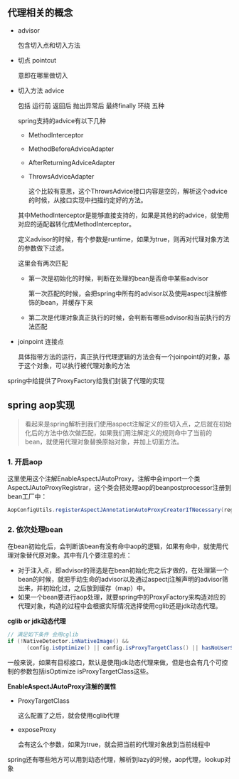 ## 代理相关的概念

- advisor

  包含切入点和切入方法

- 切点 pointcut 

  意即在哪里做切入

- 切入方法 advice 

  包括 运行前 返回后 抛出异常后 最终finally 环绕 五种

  spring支持的advice有以下几种

  - MethodInterceptor

  - MethodBeforeAdviceAdapter

  - AfterReturningAdviceAdapter

  - ThrowsAdviceAdapter

    这个比较有意思，这个ThrowsAdvice接口内容是空的，解析这个advice的时候，从接口实现中扫描约定好的方法。

  其中MethodInterceptor是能够直接支持的，如果是其他的的advice，就使用对应的适配器转化成MethodInterceptor。

  定义advisor的时候，有个参数是runtime，如果为true，则再对代理对象方法的参数做下过滤。

  这里会有两次匹配

  - 第一次是初始化的时候，判断在处理的bean是否命中某些advisor

    第一次匹配的时候，会把spring中所有的advisor以及使用aspectj注解修饰的bean，并缓存下来

  - 第二次是代理对象真正执行的时候，会判断有哪些advisor和当前执行的方法匹配

- joinpoint 连接点

  具体指带方法的运行，真正执行代理逻辑的方法会有一个joinpoint的对象，基于这个对象，可以执行被代理对象的方法

spring中给提供了ProxyFactory给我们封装了代理的实现

## spring aop实现

> 看起来是spring解析到我们使用aspect注解定义的些切入点，之后就在初始化后的方法中依次做匹配，如果我们用注解定义的规则命中了当前的bean，就使用代理对象替换原始对象，并加上切面方法。

### 1. 开启aop

这里使用这个注解EnableAspectJAutoProxy，注解中会import一个类AspectJAutoProxyRegistrar，这个类会把处理aop的beanpostprocessor注册到bean工厂中：

```java
AopConfigUtils.registerAspectJAnnotationAutoProxyCreatorIfNecessary(registry);
```

### 2. 依次处理bean

在bean初始化后，会判断该bean有没有命中aop的逻辑，如果有命中，就使用代理对象替代原对象。其中有几个要注意的点：

- 对于注入点，即advisor的筛选是在bean初始化完之后才做的，在处理第一个bean的时候，就把手动生命的advisor以及通过aspectj注解声明的advisor筛出来，并初始化过，之后放到缓存（map）中。
- 如果一个bean要进行aop处理，就要spring中的ProxyFactory来构造对应的代理对象，构造的过程中会根据实际情况选择使用cglib还是jdk动态代理。

**cglib or jdk动态代理**

```java
// 满足如下条件 会用cglib
if (!NativeDetector.inNativeImage() &&
      (config.isOptimize() || config.isProxyTargetClass() || hasNoUserSuppliedProxyInterfaces(config)))
```

一般来说，如果有目标接口，默认是使用jdk动态代理来做，但是也会有几个可控制的参数包括isOptimize isProxyTargetClass这些。

**EnableAspectJAutoProxy注解的属性**

- ProxyTargetClass

  这么配置了之后，就会使用cglib代理

- exposeProxy

  会有这么个参数，如果为true，就会把当前的代理对象放到当前线程中











spring还有哪些地方可以用到动态代理，解析到lazy的时候，aop代理，lookup对象





